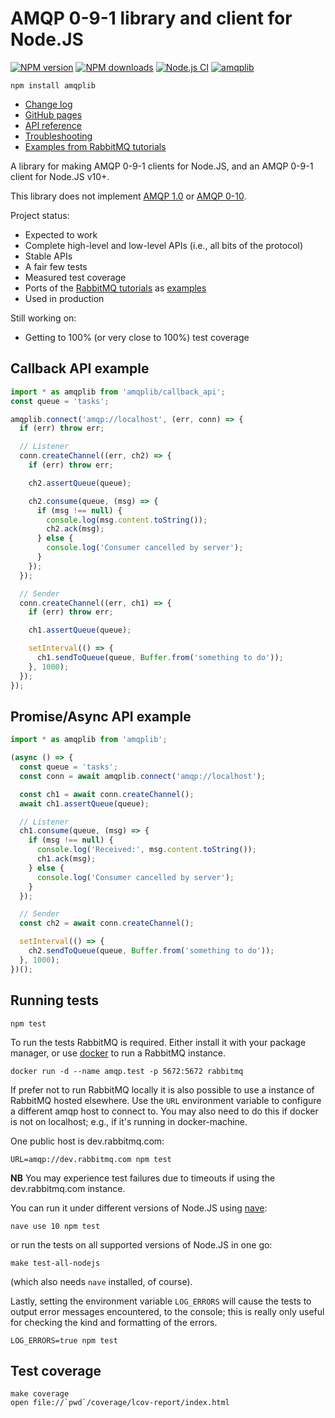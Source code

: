# AMQP 0-9-1 library and client for Node.JS

[![NPM version](https://img.shields.io/npm/v/amqplib.svg?style=flat-square)](https://www.npmjs.com/package/amqplib)
[![NPM downloads](https://img.shields.io/npm/dm/amqplib.svg?style=flat-square)](https://www.npmjs.com/package/amqplib)
[![Node.js CI](https://github.com/amqp-node/amqplib/workflows/Node.js%20CI/badge.svg)](https://github.com/amqp-node/amqplib/actions?query=workflow%3A%22Node.js+CI%22)
[![amqplib](https://snyk.io/advisor/npm-package/amqplib/badge.svg)](https://snyk.io/advisor/npm-package/amqplib)

    npm install amqplib

 * [Change log][changelog]
 * [GitHub pages][gh-pages]
 * [API reference][gh-pages-apiref]
 * [Troubleshooting][gh-pages-trouble]
 * [Examples from RabbitMQ tutorials][tutes]


A library for making AMQP 0-9-1 clients for Node.JS, and an AMQP 0-9-1 client for Node.JS v10+.

This library does not implement [AMQP
1.0](https://github.com/squaremo/amqp.node/issues/63) or [AMQP
0-10](https://github.com/squaremo/amqp.node/issues/94).

Project status:

 - Expected to work
 - Complete high-level and low-level APIs (i.e., all bits of the protocol)
 - Stable APIs
 - A fair few tests
 - Measured test coverage
 - Ports of the [RabbitMQ tutorials][rabbitmq-tutes] as [examples][tutes]
 - Used in production

Still working on:

 - Getting to 100% (or very close to 100%) test coverage

## Callback API example

```javascript
import * as amqplib from 'amqplib/callback_api';
const queue = 'tasks';

amqplib.connect('amqp://localhost', (err, conn) => {
  if (err) throw err;

  // Listener
  conn.createChannel((err, ch2) => {
    if (err) throw err;

    ch2.assertQueue(queue);

    ch2.consume(queue, (msg) => {
      if (msg !== null) {
        console.log(msg.content.toString());
        ch2.ack(msg);
      } else {
        console.log('Consumer cancelled by server');
      }
    });
  });

  // Sender
  conn.createChannel((err, ch1) => {
    if (err) throw err;

    ch1.assertQueue(queue);

    setInterval(() => {
      ch1.sendToQueue(queue, Buffer.from('something to do'));
    }, 1000);
  });
});
```

## Promise/Async API example

```javascript
import * as amqplib from 'amqplib';

(async () => {
  const queue = 'tasks';
  const conn = await amqplib.connect('amqp://localhost');

  const ch1 = await conn.createChannel();
  await ch1.assertQueue(queue);

  // Listener
  ch1.consume(queue, (msg) => {
    if (msg !== null) {
      console.log('Received:', msg.content.toString());
      ch1.ack(msg);
    } else {
      console.log('Consumer cancelled by server');
    }
  });

  // Sender
  const ch2 = await conn.createChannel();

  setInterval(() => {
    ch2.sendToQueue(queue, Buffer.from('something to do'));
  }, 1000);
})();

```

## Running tests

    npm test

To run the tests RabbitMQ is required. Either install it with your package
manager, or use [docker][] to run a RabbitMQ instance.

    docker run -d --name amqp.test -p 5672:5672 rabbitmq

If prefer not to run RabbitMQ locally it is also possible to use a
instance of RabbitMQ hosted elsewhere. Use the `URL` environment
variable to configure a different amqp host to connect to. You may
also need to do this if docker is not on localhost; e.g., if it's
running in docker-machine.

One public host is dev.rabbitmq.com:

    URL=amqp://dev.rabbitmq.com npm test

**NB** You may experience test failures due to timeouts if using the
dev.rabbitmq.com instance.

You can run it under different versions of Node.JS using [nave][]:

    nave use 10 npm test

or run the tests on all supported versions of Node.JS in one go:

    make test-all-nodejs

(which also needs `nave` installed, of course).

Lastly, setting the environment variable `LOG_ERRORS` will cause the
tests to output error messages encountered, to the console; this is
really only useful for checking the kind and formatting of the errors.

    LOG_ERRORS=true npm test

## Test coverage

    make coverage
    open file://`pwd`/coverage/lcov-report/index.html

[gh-pages]: https://amqp-node.github.io/amqplib/
[gh-pages-apiref]: https://amqp-node.github.io/amqplib/channel_api.html
[gh-pages-trouble]: https://amqp-node.github.io/amqplib/#troubleshooting
[nave]: https://github.com/isaacs/nave
[tutes]: https://github.com/amqp-node/amqplib/tree/main/examples/tutorials
[rabbitmq-tutes]: http://www.rabbitmq.com/getstarted.html
[changelog]: https://github.com/amqp-node/amqplib/blob/main/CHANGELOG.md
[docker]: https://www.docker.com/
